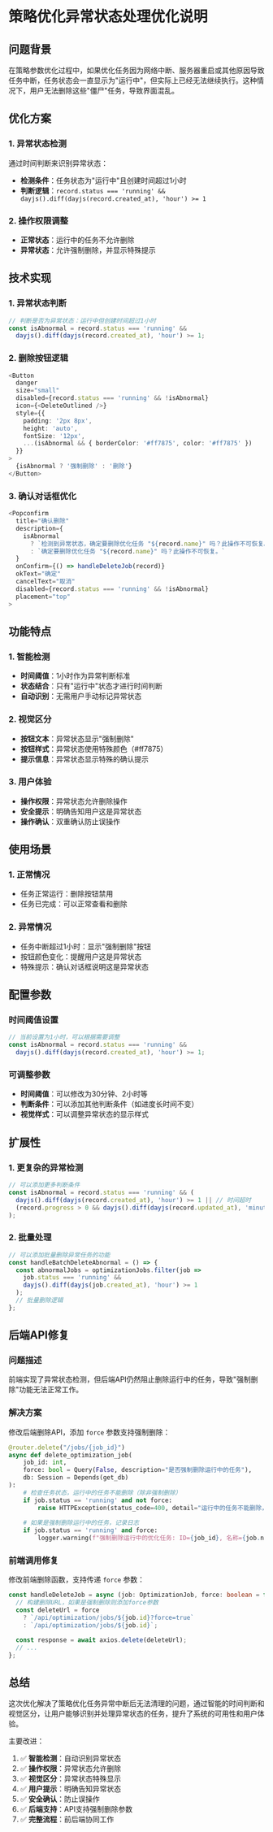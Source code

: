 # 策略优化异常状态处理优化说明

## 问题背景

在策略参数优化过程中，如果优化任务因为网络中断、服务器重启或其他原因导致任务中断，任务状态会一直显示为"运行中"，但实际上已经无法继续执行。这种情况下，用户无法删除这些"僵尸"任务，导致界面混乱。

## 优化方案

### 1. 异常状态检测
通过时间判断来识别异常状态：
- **检测条件**：任务状态为"运行中"且创建时间超过1小时
- **判断逻辑**：`record.status === 'running' && dayjs().diff(dayjs(record.created_at), 'hour') >= 1`

### 2. 操作权限调整
- **正常状态**：运行中的任务不允许删除
- **异常状态**：允许强制删除，并显示特殊提示

## 技术实现

### 1. 异常状态判断
```typescript
// 判断是否为异常状态：运行中但创建时间超过1小时
const isAbnormal = record.status === 'running' && 
  dayjs().diff(dayjs(record.created_at), 'hour') >= 1;
```

### 2. 删除按钮逻辑
```typescript
<Button 
  danger
  size="small"
  disabled={record.status === 'running' && !isAbnormal}
  icon={<DeleteOutlined />}
  style={{ 
    padding: '2px 8px', 
    height: 'auto', 
    fontSize: '12px',
    ...(isAbnormal && { borderColor: '#ff7875', color: '#ff7875' })
  }}
>
  {isAbnormal ? '强制删除' : '删除'}
</Button>
```

### 3. 确认对话框优化
```typescript
<Popconfirm
  title="确认删除"
  description={
    isAbnormal 
      ? `检测到异常状态，确定要删除优化任务 "${record.name}" 吗？此操作不可恢复。`
      : `确定要删除优化任务 "${record.name}" 吗？此操作不可恢复。`
  }
  onConfirm={() => handleDeleteJob(record)}
  okText="确定"
  cancelText="取消"
  disabled={record.status === 'running' && !isAbnormal}
  placement="top"
>
```

## 功能特点

### 1. 智能检测
- **时间阈值**：1小时作为异常判断标准
- **状态结合**：只有"运行中"状态才进行时间判断
- **自动识别**：无需用户手动标记异常状态

### 2. 视觉区分
- **按钮文本**：异常状态显示"强制删除"
- **按钮样式**：异常状态使用特殊颜色（#ff7875）
- **提示信息**：异常状态显示特殊的确认提示

### 3. 用户体验
- **操作权限**：异常状态允许删除操作
- **安全提示**：明确告知用户这是异常状态
- **操作确认**：双重确认防止误操作

## 使用场景

### 1. 正常情况
- 任务正常运行：删除按钮禁用
- 任务已完成：可以正常查看和删除

### 2. 异常情况
- 任务中断超过1小时：显示"强制删除"按钮
- 按钮颜色变化：提醒用户这是异常状态
- 特殊提示：确认对话框说明这是异常状态

## 配置参数

### 时间阈值设置
```typescript
// 当前设置为1小时，可以根据需要调整
const isAbnormal = record.status === 'running' && 
  dayjs().diff(dayjs(record.created_at), 'hour') >= 1;
```

### 可调整参数
- **时间阈值**：可以修改为30分钟、2小时等
- **判断条件**：可以添加其他判断条件（如进度长时间不变）
- **视觉样式**：可以调整异常状态的显示样式

## 扩展性

### 1. 更复杂的异常检测
```typescript
// 可以添加更多判断条件
const isAbnormal = record.status === 'running' && (
  dayjs().diff(dayjs(record.created_at), 'hour') >= 1 || // 时间超时
  (record.progress > 0 && dayjs().diff(dayjs(record.updated_at), 'minute') >= 30) // 进度停滞
);
```

### 2. 批量处理
```typescript
// 可以添加批量删除异常任务的功能
const handleBatchDeleteAbnormal = () => {
  const abnormalJobs = optimizationJobs.filter(job => 
    job.status === 'running' && 
    dayjs().diff(dayjs(job.created_at), 'hour') >= 1
  );
  // 批量删除逻辑
};
```

## 后端API修复

### 问题描述
前端实现了异常状态检测，但后端API仍然阻止删除运行中的任务，导致"强制删除"功能无法正常工作。

### 解决方案
修改后端删除API，添加 `force` 参数支持强制删除：

```python
@router.delete("/jobs/{job_id}")
async def delete_optimization_job(
    job_id: int,
    force: bool = Query(False, description="是否强制删除运行中的任务"),
    db: Session = Depends(get_db)
):
    # 检查任务状态，运行中的任务不能删除（除非强制删除）
    if job.status == 'running' and not force:
        raise HTTPException(status_code=400, detail="运行中的任务不能删除，请先停止任务")
    
    # 如果是强制删除运行中的任务，记录日志
    if job.status == 'running' and force:
        logger.warning(f"强制删除运行中的优化任务: ID={job_id}, 名称={job.name}")
```

### 前端调用修复
修改前端删除函数，支持传递 `force` 参数：

```typescript
const handleDeleteJob = async (job: OptimizationJob, force: boolean = false) => {
  // 构建删除URL，如果是强制删除则添加force参数
  const deleteUrl = force 
    ? `/api/optimization/jobs/${job.id}?force=true`
    : `/api/optimization/jobs/${job.id}`;

  const response = await axios.delete(deleteUrl);
  // ...
};
```

## 总结

这次优化解决了策略优化任务异常中断后无法清理的问题，通过智能的时间判断和视觉区分，让用户能够识别并处理异常状态的任务，提升了系统的可用性和用户体验。

主要改进：
1. ✅ **智能检测**：自动识别异常状态
2. ✅ **操作权限**：异常状态允许删除
3. ✅ **视觉区分**：异常状态特殊显示
4. ✅ **用户提示**：明确告知异常状态
5. ✅ **安全确认**：防止误操作
6. ✅ **后端支持**：API支持强制删除参数
7. ✅ **完整流程**：前后端协同工作
